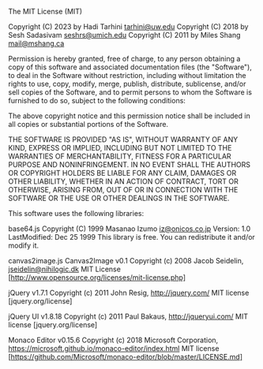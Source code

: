 The MIT License (MIT)

Copyright (C) 2023 by Hadi Tarhini <tarhini@uw.edu>
Copyright (C) 2018 by Sesh Sadasivam <seshrs@umich.edu>
Copyright (C) 2011 by Miles Shang <mail@mshang.ca>

Permission is hereby granted, free of charge, to any person obtaining a copy
of this software and associated documentation files (the "Software"), to deal
in the Software without restriction, including without limitation the rights
to use, copy, modify, merge, publish, distribute, sublicense, and/or sell
copies of the Software, and to permit persons to whom the Software is
furnished to do so, subject to the following conditions:

The above copyright notice and this permission notice shall be included in
all copies or substantial portions of the Software.

THE SOFTWARE IS PROVIDED "AS IS", WITHOUT WARRANTY OF ANY KIND, EXPRESS OR
IMPLIED, INCLUDING BUT NOT LIMITED TO THE WARRANTIES OF MERCHANTABILITY,
FITNESS FOR A PARTICULAR PURPOSE AND NONINFRINGEMENT. IN NO EVENT SHALL THE
AUTHORS OR COPYRIGHT HOLDERS BE LIABLE FOR ANY CLAIM, DAMAGES OR OTHER
LIABILITY, WHETHER IN AN ACTION OF CONTRACT, TORT OR OTHERWISE, ARISING FROM,
OUT OF OR IN CONNECTION WITH THE SOFTWARE OR THE USE OR OTHER DEALINGS IN
THE SOFTWARE.

This software uses the following libraries:

base64.js
	Copyright (C) 1999 Masanao Izumo <iz@onicos.co.jp>
	Version: 1.0
	LastModified: Dec 25 1999
	This library is free.  You can redistribute it and/or modify it.

canvas2image.js
	Canvas2Image v0.1
	Copyright (c) 2008 Jacob Seidelin, jseidelin@nihilogic.dk
	MIT License [http://www.opensource.org/licenses/mit-license.php]

jQuery v1.7.1
	Copyright (c) 2011 John Resig, http://jquery.com/
	MIT license [jquery.org/license]
	
jQuery UI v1.8.18
	Copyright (c) 2011 Paul Bakaus, http://jqueryui.com/
	MIT license [jquery.org/license]

Monaco Editor v0.15.6
	Copyright (c) 2018 Microsoft Corporation, https://microsoft.github.io/monaco-editor/index.html
	MIT license [https://github.com/Microsoft/monaco-editor/blob/master/LICENSE.md]
